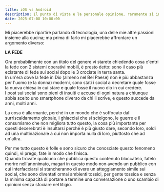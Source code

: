 ```yaml
---
title: iOS vs Android
description: Il punto di vista e la personale opinione, raramente si incontrano con l'obiettività e la verità
date: 2025-07-08 10:00:00
---
```

Mi piacerebbe ripartire parlando di tecnologia, una delle mie altre passioni insieme alla cucina; ma prima di farlo mi piacerebbe affrontare un argomento diverso:

__LA FEDE__

Ora probabilmente con un titolo del genere vi starete chiedendo cosa c'entri la fede con 2 sistemi operativi mobili, è presto detto: sono il caso più eclatante di fede sui social dopo le 3 crociate in terra santa.  
In un'era dove la fede in Dio (almeno nel Bel Paese) non è più abbastanza per l'uomo (e la donna) moderni, sono stati i social a decretare quale fosse la nuova chiesa in cui stare e quale fosse il nuovo dio in cui credere.  
I post sui social sono pieni di insulti e accuse di ogni natura a chiunque abbia scelto uno smartphone diverso da chi li scrive, e questo succede da anni, molti anni.

La cosa è allarmante, perché in un mondo che è soffocato dal surriscaldamento globale, i ghiacciai che si sciolgono, le guerre e il consumismo che non migliora tutto questo, la cosa più importante per questi decerebrati è insultarsi perché è più giusto dare, secondo loro, soldi ad una multinazionale a cui non importa nulla di loro, piuttosto che ad un'altra.

Per me tutto questo è folle e sono sicuro che conosciate questo fenomeno quindi, vi prego, fate in modo che finisca.  
Quando trovate qualcuno che pubblica questo contenuto bloccatelo, fatelo morire nell'anonimato, magari in questo modo non avendo un pubblico con cui interfacciarsi si stancheranno di avere un atteggiamento simile sui social, che sono diventati ormai ambienti tossici, per gente tossica e senza la minima capacità di portare a termine una conversazione o uno scambio di opinioni senza sfociare nel litigio.